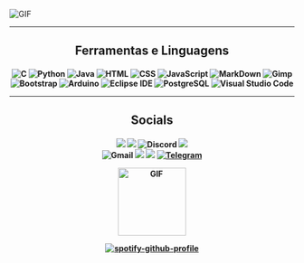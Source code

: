 ![GIF](https://cdn.discordapp.com/attachments/759589395580977153/881693901537300540/Inserir_um_titulo_1.gif)

---
<h2 align="center">Ferramentas e Linguagens</h2>
<h4 align="center">

![C](https://img.shields.io/badge/-C-0D1117?style=for-the-badge&logo=C%2B%2B&logoColor=A8B9CC)
![Python](https://img.shields.io/badge/-Python-0D1117?style=for-the-badge&logo=python&logoColor=3776AB)
![Java](https://img.shields.io/badge/-Java-0D1117?style=for-the-badge&logo=Java&logoColor=007396) 
![HTML](https://img.shields.io/badge/-HTML5-0D1117?style=for-the-badge&logo=HTML5&logoColor=E34F26)
![CSS](https://img.shields.io/badge/-CSS-0D1117?style=for-the-badge&logo=CSS3&logoColor=1572B6)
![JavaScript](https://img.shields.io/badge/-JavaScript-0D1117?style=for-the-badge&logo=javascript&logoColor=F7DF1E)
![MarkDown](https://img.shields.io/badge/-Markdown-0D1117?style=for-the-badge&logo=Markdown&logoColor=white)
![Gimp](https://img.shields.io/badge/-Gimp-0D1117?style=for-the-badge&logo=Gimp&logoColor=5C5543)
![Bootstrap](https://img.shields.io/badge/-Bootstrap-0D1117?style=for-the-badge&logo=bootstrap&logoColor=7952B3)
![Arduino](https://img.shields.io/badge/-Arduino-0D1117?style=for-the-badge&logo=Arduino&logoColor=00979D)
![Eclipse IDE](https://img.shields.io/badge/-Eclipse%20IDE-0D1117?style=for-the-badge&logo=EclipseIDE&logoColor=7269d1)
![PostgreSQL](https://img.shields.io/badge/-PostgreSQL-0D1117?style=for-the-badge&logo=PostgreSQL&logoColor=4169E1)
![Visual Studio Code](https://img.shields.io/badge/-Visual%20Studio%20Code-0D1117?style=for-the-badge&logo=visual-studio-code&logoColor=007ACC)

  
---
<h2 align="center">Socials</h2>
<h4 align="center">

<a href="https://anilist.co/user/Luscarvalho/"><img src="https://img.shields.io/badge/AniList-02A9FF?style=for-the-badge&logo=AniList&logoColor=white"/></a>
<a href="https://myanimelist.net/profile/LuscarvalhoO"><img src="https://img.shields.io/badge/MyAnimeList-2E51A2?style=for-the-badge&logo=MyAnimeList&logoColor=white"/></a>
![Discord](https://img.shields.io/badge/Luscarvalho%230101-5865F2?style=for-the-badge&logo=Discord&logoColor=white)
<a href="https://last.fm/user/lucaralhooo"><img src="https://img.shields.io/badge/Last.fm-D51007?style=for-the-badge&logo=last.fm&logoColor=white"/></a>\
![Gmail](https://img.shields.io/badge/luscarvalho999@gmail.com-D14836?style=for-the-badge&logo=Gmail&logoColor=white)
<a href="https://instagram.com/luscarvalho.py"><img src="https://img.shields.io/badge/Instagram-E4405F?style=for-the-badge&logo=instagram&logoColor=white"/></a>
<a href="https://twitter.com/luscarvalhooo"><img src="https://img.shields.io/badge/Twitter-blue?style=for-the-badge&logo=twitter&logoColor=white"/></a>
<a href="https://t.me/luscarvalho"><img alt="Telegram" src="https://img.shields.io/badge/Telegram-26A5E4?style=for-the-badge&logo=Telegram&logoColor=white" /></a> 

<img align="center" alt="GIF" height="120px" src="https://media.giphy.com/media/J5B1Y8QZnzXXbLQIBu/giphy.gif"/>  

[![spotify-github-profile](https://spotify-github-profile.vercel.app/api/view?uid=2126uubpa2lusvkax73kbi6vi&cover_image=true&theme=novatorem)](https://spotify-github-profile.vercel.app/api/view?uid=2126uubpa2lusvkax73kbi6vi&redirect=true)
  
